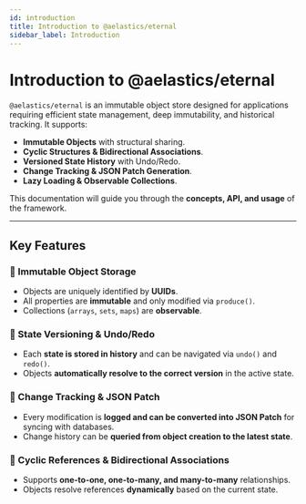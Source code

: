 ```yaml
---
id: introduction
title: Introduction to @aelastics/eternal
sidebar_label: Introduction
---
```


# Introduction to @aelastics/eternal

`@aelastics/eternal` is an immutable object store designed for applications requiring efficient state management, deep immutability, and historical tracking. It supports:

- **Immutable Objects** with structural sharing.
- **Cyclic Structures & Bidirectional Associations**.
- **Versioned State History** with Undo/Redo.
- **Change Tracking & JSON Patch Generation**.
- **Lazy Loading & Observable Collections**.

This documentation will guide you through the **concepts, API, and usage** of the framework.

---

## Key Features

### 🔹 Immutable Object Storage
- Objects are uniquely identified by **UUIDs**.
- All properties are **immutable** and only modified via `produce()`.
- Collections (`arrays`, `sets`, `maps`) are **observable**.

### 🔹 State Versioning & Undo/Redo
- Each **state is stored in history** and can be navigated via `undo()` and `redo()`.
- Objects **automatically resolve to the correct version** in the active state.

### 🔹 Change Tracking & JSON Patch
- Every modification is **logged and can be converted into JSON Patch** for syncing with databases.
- Change history can be **queried from object creation to the latest state**.

### 🔹 Cyclic References & Bidirectional Associations
- Supports **one-to-one, one-to-many, and many-to-many** relationships.
- Objects resolve references **dynamically** based on the current state.

